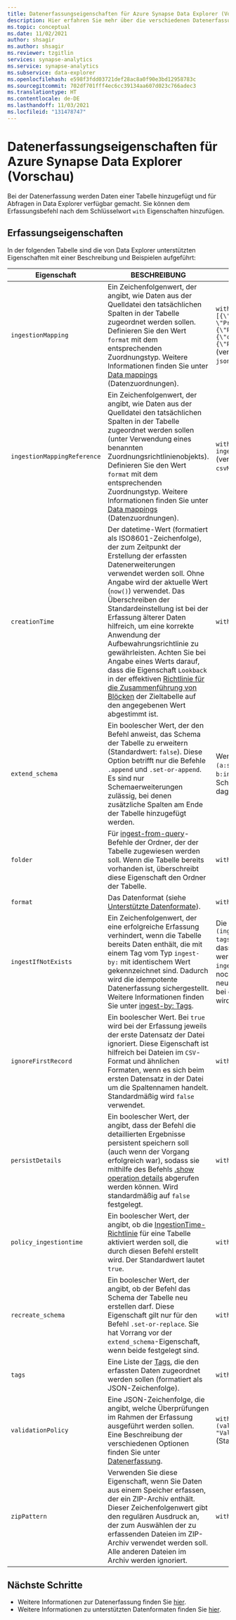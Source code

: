 ```yaml
---
title: Datenerfassungseigenschaften für Azure Synapse Data Explorer (Vorschau)
description: Hier erfahren Sie mehr über die verschiedenen Datenerfassungseigenschaften, die von Azure Synapse Data Explorer unterstützt werden.
ms.topic: conceptual
ms.date: 11/02/2021
author: shsagir
ms.author: shsagir
ms.reviewer: tzgitlin
services: synapse-analytics
ms.service: synapse-analytics
ms.subservice: data-explorer
ms.openlocfilehash: e598f3fdd03721def28ac8a0f90e3bd12958783c
ms.sourcegitcommit: 702df701fff4ec6cc39134aa607d023c766adec3
ms.translationtype: HT
ms.contentlocale: de-DE
ms.lasthandoff: 11/03/2021
ms.locfileid: "131478747"
---
```

# <a name="azure-synapse-data-explorer-data-ingestion-properties-preview"></a>Datenerfassungseigenschaften für Azure Synapse Data Explorer (Vorschau)

Bei der Datenerfassung werden Daten einer Tabelle hinzugefügt und für Abfragen in Data Explorer verfügbar gemacht. Sie können dem Erfassungsbefehl nach dem Schlüsselwort `with` Eigenschaften hinzufügen.

## <a name="ingestion-properties"></a>Erfassungseigenschaften

In der folgenden Tabelle sind die von Data Explorer unterstützten Eigenschaften mit einer Beschreibung und Beispielen aufgeführt: 

|Eigenschaft              |BESCHREIBUNG                                              |Beispiel                                             |
|----------------------|---------------------------------------------------------|----------------------------------------------------|
|`ingestionMapping`    |Ein Zeichenfolgenwert, der angibt, wie Daten aus der Quelldatei den tatsächlichen Spalten in der Tabelle zugeordnet werden sollen. Definieren Sie den Wert `format` mit dem entsprechenden Zuordnungstyp. Weitere Informationen finden Sie unter [Data mappings](/azure/data-explorer/kusto/management/mappings?context=/azure/synapse-analytics/context/context) (Datenzuordnungen).|`with (format="json", ingestionMapping = "[{\"column\":\"rownumber\", \"Properties\":{\"Path\":\"$.RowNumber\"}}, {\"column\":\"rowguid\", \"Properties\":{\"Path\":\"$.RowGuid\"}}]")`<br>(veraltet: `avroMapping`, `csvMapping`, `jsonMapping`) |
|`ingestionMappingReference`|Ein Zeichenfolgenwert, der angibt, wie Daten aus der Quelldatei den tatsächlichen Spalten in der Tabelle zugeordnet werden sollen (unter Verwendung eines benannten Zuordnungsrichtlinienobjekts). Definieren Sie den Wert `format` mit dem entsprechenden Zuordnungstyp. Weitere Informationen finden Sie unter [Data mappings](/azure/data-explorer/kusto/management/mappings?context=/azure/synapse-analytics/context/context) (Datenzuordnungen).|`with (format="csv", ingestionMappingReference = "Mapping1")`<br>(veraltet: `avroMappingReference`, `csvMappingReference`, `jsonMappingReference`)|
|`creationTime` |Der datetime-Wert (formatiert als ISO8601-Zeichenfolge), der zum Zeitpunkt der Erstellung der erfassten Datenerweiterungen verwendet werden soll. Ohne Angabe wird der aktuelle Wert (`now()`) verwendet. Das Überschreiben der Standardeinstellung ist bei der Erfassung älterer Daten hilfreich, um eine korrekte Anwendung der Aufbewahrungsrichtlinie zu gewährleisten. Achten Sie bei Angabe eines Werts darauf, dass die Eigenschaft `Lookback` in der effektiven [Richtlinie für die Zusammenführung von Blöcken](/azure/data-explorer/kusto/management/mergepolicy?context=/azure/synapse-analytics/context/context) der Zieltabelle auf den angegebenen Wert abgestimmt ist.|`with (creationTime="2017-02-13")`|
|`extend_schema`|Ein boolescher Wert, der den Befehl anweist, das Schema der Tabelle zu erweitern (Standardwert: `false`). Diese Option betrifft nur die Befehle `.append` und `.set-or-append`. Es sind nur Schemaerweiterungen zulässig, bei denen zusätzliche Spalten am Ende der Tabelle hinzugefügt werden.|Wenn das ursprüngliche Tabellenschema `(a:string, b:int)` lautet, wäre `(a:string, b:int, c:datetime, d:string)` eine gültige Schemaerweiterung, `(a:string, c:datetime)` dagegen nicht.|
|`folder` |Für [ingest-from-query](/azure/data-explorer/kusto/management/data-ingestion/ingest-from-query?context=/azure/synapse-analytics/context/context)-Befehle der Ordner, der der Tabelle zugewiesen werden soll. Wenn die Tabelle bereits vorhanden ist, überschreibt diese Eigenschaft den Ordner der Tabelle.|`with (folder="Tables/Temporary")`|
|`format` |Das Datenformat (siehe [Unterstützte Datenformate](data-explorer-ingest-data-supported-formats.md)).|`with (format="csv")`|
|`ingestIfNotExists`|Ein Zeichenfolgenwert, der eine erfolgreiche Erfassung verhindert, wenn die Tabelle bereits Daten enthält, die mit einem Tag vom Typ `ingest-by:` mit identischem Wert gekennzeichnet sind. Dadurch wird die idempotente Datenerfassung sichergestellt. Weitere Informationen finden Sie unter [ingest-by: Tags](/azure/data-explorer/kusto/management/extents-overview?context=/azure/synapse-analytics/context/context#ingest-by-extent-tags).|Die Eigenschaften `with (ingestIfNotExists='["Part0001"]', tags='["ingest-by:Part0001"]')` geben an, dass die aktuelle Erfassung nicht ausgeführt werden soll, wenn bereits Daten mit dem Tag `ingest-by:Part0001` vorhanden sind. Sind noch keine vorhanden, wird das Tag für diese neue Erfassung festgelegt (für den Fall, dass bei einer zukünftigen Erfassung versucht wird, die gleichen Daten zu erfassen).|
|`ignoreFirstRecord` |Ein boolescher Wert. Bei `true` wird bei der Erfassung jeweils der erste Datensatz der Datei ignoriert. Diese Eigenschaft ist hilfreich bei Dateien im `CSV`-Format und ähnlichen Formaten, wenn es sich beim ersten Datensatz in der Datei um die Spaltennamen handelt. Standardmäßig wird `false` verwendet.|`with (ignoreFirstRecord=false)`|
|`persistDetails` |Ein boolescher Wert, der angibt, dass der Befehl die detaillierten Ergebnisse persistent speichern soll (auch wenn der Vorgang erfolgreich war), sodass sie mithilfe des Befehls [.show operation details](/azure/data-explorer/kusto/management/operations?context=/azure/synapse-analytics/context/context#show-operation-details) abgerufen werden können. Wird standardmäßig auf `false` festgelegt.|`with (persistDetails=true)`|
|`policy_ingestiontime`|Ein boolescher Wert, der angibt, ob die [IngestionTime-Richtlinie](/azure/data-explorer/kusto/management/ingestiontimepolicy?context=/azure/synapse-analytics/context/context) für eine Tabelle aktiviert werden soll, die durch diesen Befehl erstellt wird. Der Standardwert lautet `true`.|`with (policy_ingestiontime=false)`|
|`recreate_schema` |Ein boolescher Wert, der angibt, ob der Befehl das Schema der Tabelle neu erstellen darf. Diese Eigenschaft gilt nur für den Befehl `.set-or-replace`. Sie hat Vorrang vor der `extend_schema`-Eigenschaft, wenn beide festgelegt sind.|`with (recreate_schema=true)`|
|`tags`|Eine Liste der [Tags](/azure/data-explorer/kusto/management/extents-overview?context=/azure/synapse-analytics/context/context#extent-tagging), die den erfassten Daten zugeordnet werden sollen (formatiert als JSON-Zeichenfolge). |`with (tags="['Tag1', 'Tag2']")`|
|`validationPolicy`|Eine JSON-Zeichenfolge, die angibt, welche Überprüfungen im Rahmen der Erfassung ausgeführt werden sollen. Eine Beschreibung der verschiedenen Optionen finden Sie unter [Datenerfassung](data-explorer-ingest-data-overview.md).| `with (validationPolicy='{"ValidationOptions":1, "ValidationImplications":1}')` (Standardrichtlinie)|
|`zipPattern`|Verwenden Sie diese Eigenschaft, wenn Sie Daten aus einem Speicher erfassen, der ein ZIP-Archiv enthält. Dieser Zeichenfolgenwert gibt den regulären Ausdruck an, der zum Auswählen der zu erfassenden Dateien im ZIP-Archiv verwendet werden soll.  Alle anderen Dateien im Archiv werden ignoriert.|`with (zipPattern="*.csv")`|

## <a name="next-steps"></a>Nächste Schritte

- Weitere Informationen zur Datenerfassung finden Sie [hier](data-explorer-ingest-data-overview.md).
- Weitere Informationen zu unterstützten Datenformaten finden Sie [hier](data-explorer-ingest-data-supported-formats.md).
